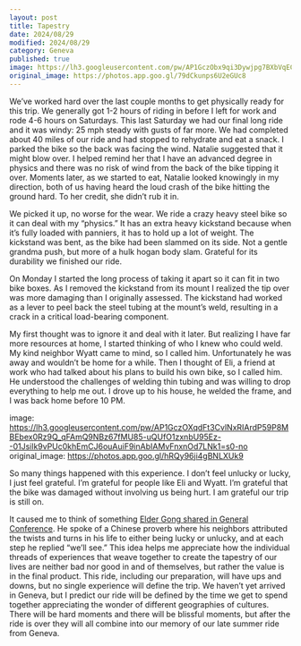 ```yaml
---
layout: post
title: Tapestry 
date: 2024/08/29
modified: 2024/08/29
category: Geneva
published: true
image: https://lh3.googleusercontent.com/pw/AP1GczObx9qi3Dywjpg7BXbVqECFNxCnBE3rjeBVx4rlq7i-Yozg-OCKbMkIomRR71FO-pfMRYY-fHo_ZsRjsEamZQCnXMG9SERWBMwdHdNPfsboey2pnP9A=s0-no
original_image: https://photos.app.goo.gl/79dCkunps6U2eGUc8
---
```


We’ve worked hard over the last couple months to get physically ready for this trip. We generally got 1-2 hours of riding in before I left for work and rode 4-6 hours on Saturdays. This last Saturday we had our final long ride and it was windy: 25 mph steady with gusts of far more. We had completed about 40 miles of our ride and had stopped to rehydrate and eat a snack. I parked the bike so the back was facing the wind. Natalie suggested that it might blow over. I helped remind her that I have an advanced degree in physics and there was no risk of wind from the back of the bike tipping it over. Moments later, as we started to eat, Natalie looked knowingly in my direction, both of us having heard the loud crash of the bike hitting the ground hard. To her credit, she didn’t rub it in.

We picked it up, no worse for the wear. We ride a crazy heavy steel bike so it can deal with my “physics.” It has an extra heavy kickstand because when it’s fully loaded with panniers, it has to hold up a lot of weight. The kickstand was bent, as the bike had been slammed on its side. Not a gentle grandma push, but more of a hulk hogan body slam. Grateful for its durability we finished our ride.

On Monday I started the long process of taking it apart so it can fit in two bike boxes. As I removed the kickstand from its mount I realized the tip over was more damaging than I originally assessed. The kickstand had worked as a lever to peel back the steel tubing at the mount’s weld, resulting in a crack in a critical load-bearing component.

My first thought was to ignore it and deal with it later. But realizing I have far more resources at home, I started thinking of who I knew who could weld. My kind neighbor Wyatt came to mind, so I called him. Unfortunately he was away and wouldn’t be home for a while. Then I thought of Eli, a friend at work who had talked about his plans to build his own bike, so I called him. He understood the challenges of welding thin tubing and was willing to drop everything to help me out. I drove up to his house, he welded the frame, and I was back home before 10 PM.

image: https://lh3.googleusercontent.com/pw/AP1GczOXqdFt3CvlNxRIArdP59P8MBEbex0Rz9Q_qFAmQ9NBz67fMU85-uQUfO1zxnbU95Ez--01Jsilk9vPUc0khEmCJ6ouAuiF9inAbIAMvFnxnOd7LNk1=s0-no
original_image: https://photos.app.goo.gl/hRQy96ji4gBNLXUk9

So many things happened with this experience. I don’t feel unlucky or lucky, I just feel grateful. I’m grateful for people like Eli and Wyatt. I’m grateful that the bike was damaged without involving us being hurt. I am grateful our trip is still on. 

It caused me to think of something [Elder Gong shared in General Conference](https://www.churchofjesuschrist.org/study/general-conference/2024/04/25gong?lang=eng). He spoke of a Chinese proverb where his neighbors attributed the twists and turns in his life to either being lucky or unlucky, and at each step he replied “we’ll see.” This idea helps me appreciate how the individual threads of experiences that weave together to create the tapestry of our lives are neither bad nor good in and of themselves, but rather the value is in the final product. This ride, including our preparation, will have ups and downs, but no single experience will define the trip. We haven’t yet arrived in Geneva, but I predict our ride will be defined by the time we get to spend together appreciating the wonder of different geographies of cultures. There will be hard moments and there will be blissful moments, but after the ride is over they will all combine into our memory of our late summer ride from Geneva.


